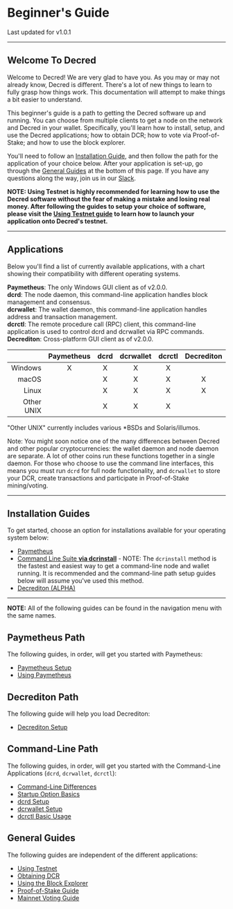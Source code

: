 # Beginner's Guide 

Last updated for v1.0.1

---

## Welcome To Decred 

Welcome to Decred! We are very glad to have you. As you may or may not already know, Decred is different. There's a lot of new things to learn to fully grasp how things work. This documentation will attempt to make things a bit easier to understand.

This beginner's guide is a path to getting the Decred software up and running. You can choose from multiple clients to get a node on the network and Decred in your wallet. Specifically, you'll learn how to install, setup, and use the Decred applications; how to obtain DCR; how to vote via Proof-of-Stake; and how to use the block explorer.

You'll need to follow an [Installation Guide](#installation-guides), and then follow the path for the application of your choice below. After your application is set-up, go through the [General Guides](#general-guides) at the bottom of this page. If you have any questions along the way, join us in our [Slack](/support-directory.md#join-us-on-slack).

**NOTE: Using Testnet is highly recommended for learning how to use the Decred software without the fear of making a mistake and losing real money. After following the guides to setup your choice of software, please visit the [Using Testnet guide](/getting-started/using-testnet.md) to learn how to launch your application onto Decred's testnet.**

---

## Applications 

Below you'll find a list of currently available applications, with a chart showing their compatibility with different operating systems.

**Paymetheus**: The only Windows GUI client as of v2.0.0. <br />
**dcrd**: The node daemon, this command-line application handles block management and consensus. <br />
**dcrwallet**: The wallet daemon, this command-line application handles address and transaction management. <br />
**dcrctl**: The remote procedure call (RPC) client, this command-line application is used to control dcrd and dcrwallet via RPC commands. <br />
**Decrediton**: Cross-platform GUI client as of v2.0.0.

|           | Paymetheus | dcrd | dcrwallet | dcrctl | Decrediton |
| ---------:|:----------:|:----:|:---------:|:------:|:-----------:|
| Windows   | X          | X    | X         | X      |             |
| macOS     |            | X    | X         | X      | X           |
| Linux     |            | X    | X         | X      | X           |
| Other UNIX|            | X    | X         | X      |             |

"Other UNIX" currently includes various *BSDs and Solaris/illumos.

Note: You might soon notice one of the many differences between Decred and other 
popular cryptocurrencies: the wallet daemon and node daemon are separate.
A lot of other coins run these functions together in a single daemon.
For those who choose to use the command line interfaces, this means you must
run `dcrd` for full node functionality, and `dcrwallet` to store your DCR,
create transactions and participate in Proof-of-Stake mining/voting.

---

## Installation Guides 

To get started, choose an option for installations available for your operating system below:

* [Paymetheus](/getting-started/user-guides/paymetheus.md)
* [Command Line Suite **via dcrinstall**](/getting-started/user-guides/cli-installation.md) - NOTE: The `dcrinstall` method is the fastest and easiest way to get a command-line node and wallet running. It is recommended and the command-line path setup guides below will assume you've used this method.
* [Decrediton (ALPHA)](/getting-started/user-guides/decrediton-setup.md)

---

**NOTE:** All of the following guides can be found in the navigation menu with the same names.

## Paymetheus Path 

The following guides, in order, will get you started with Paymetheus:

* [Paymetheus Setup](/getting-started/user-guides/paymetheus.md)
* [Using Paymetheus](/getting-started/user-guides/using-paymetheus.md)

## Decrediton Path 

The following guide will help you load Decrediton:

* [Decrediton Setup](/getting-started/user-guides/decrediton-setup.md)

## Command-Line Path 

The following guides, in order, will get you started with the Command-Line Applications (`dcrd`, `dcrwallet`, `dcrctl`):

* [Command-Line Differences](/getting-started/cli-differences.md)
* [Startup Option Basics](/getting-started/startup-basics.md)
* [dcrd Setup](/getting-started/user-guides/dcrd-setup.md)
* [dcrwallet Setup](/getting-started/user-guides/dcrwallet-setup.md)
* [dcrctl Basic Usage](/getting-started/user-guides/dcrctl-basics.md)

## General Guides 

The following guides are independent of the different applications:

* [Using Testnet](/getting-started/using-testnet.md)
* [Obtaining DCR](/getting-started/obtaining-dcr.md)
* [Using the Block Explorer](/getting-started/using-the-block-explorer.md)
* [Proof-of-Stake Guide](/mining/proof-of-stake.md)
* [Mainnet Voting Guide](/getting-started/user-guides/agenda-voting.md)
